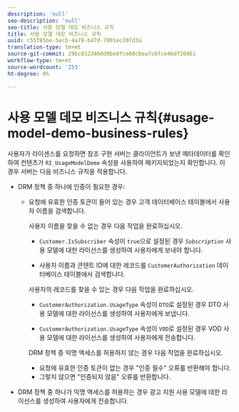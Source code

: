 ```yaml
---
description: 'null'
seo-description: 'null'
seo-title: 사용 모델 데모 비즈니스 규칙
title: 사용 모델 데모 비즈니스 규칙
uuid: c55f85be-5ecb-4a78-b47d-7001ec207d3a
translation-type: tm+mt
source-git-commit: 29bc8323460d9be0fce66cbea7c6fce46df20d61
workflow-type: tm+mt
source-wordcount: '253'
ht-degree: 0%

---
```



# 사용 모델 데모 비즈니스 규칙{#usage-model-demo-business-rules}

사용자가 라이센스를 요청하면 참조 구현 서버는 클라이언트가 보낸 메타데이터를 확인하여 컨텐츠가 `RI_UsageModelDemo` 속성을 사용하여 패키지되었는지 확인합니다. 이 경우 서버는 다음 비즈니스 규칙을 적용합니다.

* DRM 정책 중 하나에 인증이 필요한 경우:

   * 요청에 유효한 인증 토큰이 들어 있는 경우 고객 데이터베이스 테이블에서 사용자 이름을 검색합니다.

      사용자 이름을 찾을 수 없는 경우 다음 작업을 완료하십시오.

      * `Customer.IsSubscriber` 속성이 `true`으로 설정된 경우 *`Subscription`* 사용 모델에 대한 라이선스를 생성하여 사용자에게 보내야 합니다.

      * 사용자 이름과 콘텐트 ID에 대한 레코드를 `CustomerAuthorization` 데이터베이스 테이블에서 검색합니다.

      사용자의 레코드를 찾을 수 있는 경우 다음 작업을 완료하십시오.

      * `CustomerAuthorization.UsageType` 속성이 `DTO`로 설정된 경우 DTO 사용 모델에 대한 라이선스를 생성하여 사용자에게 보냅니다.

      * `CustomerAuthorization.UsageType` 속성이 `VOD`로 설정된 경우 VOD 사용 모델에 대한 라이선스를 생성하여 사용자에게 전송합니다.

      DRM 정책 중 익명 액세스를 허용하지 않는 경우 다음 작업을 완료하십시오.

      * 요청에 유효한 인증 토큰이 없는 경우 &quot;인증 필수&quot; 오류를 반환해야 합니다.
      * 그렇지 않으면 &quot;인증되지 않음&quot; 오류를 반환합니다.



* DRM 정책 중 하나가 익명 액세스를 허용하는 경우 광고 지원 사용 모델에 대한 라이선스를 생성하여 사용자에게 전송합니다.


